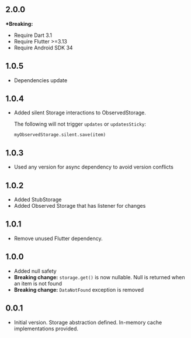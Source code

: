 ## 2.0.0

__*Breaking:__
* Require Dart 3.1
* Require Flutter >=3.13
* Require Android SDK 34

## 1.0.5

* Dependencies update

## 1.0.4

* Added silent Storage interactions to ObservedStorage.

  The following will not trigger `updates` or `updatesSticky`:
  
  `myObservedStorage.silent.save(item)`

## 1.0.3

* Used any version for async dependency to avoid version conflicts

## 1.0.2

* Added StubStorage
* Added Observed Storage that has listener for changes

## 1.0.1

* Remove unused Flutter dependency.

## 1.0.0

* Added null safety
* __Breaking change:__ `storage.get()` is now nullable. Null is returned when an item is not found
* __Breaking change:__ `DataNotFound` exception is removed

## 0.0.1

* Initial version. Storage abstraction defined. In-memory cache implementations provided.
